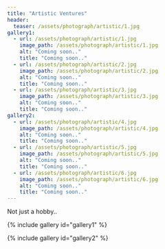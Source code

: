```yaml
---
title: "Artistic Ventures"
header:
  teaser: /assets/photograph/artistic/1.jpg
gallery1:
  - url: /assets/photograph/artistic/1.jpg
    image_path: /assets/photograph/artistic/1.jpg
    alt: "Coming soon.."
    title: "Coming soon.."
  - url: /assets/photograph/artistic/2.jpg
    image_path: /assets/photograph/artistic/2.jpg
    alt: "Coming soon.."
    title: "Coming soon.."
  - url: /assets/photograph/artistic/3.jpg
    image_path: /assets/photograph/artistic/3.jpg
    alt: "Coming soon.."
    title: "Coming soon.."
gallery2:
  - url: /assets/photograph/artistic/4.jpg
    image_path: /assets/photograph/artistic/4.jpg
    alt: "Coming soon.."
    title: "Coming soon.."
  - url: /assets/photograph/artistic/5.jpg
    image_path: /assets/photograph/artistic/5.jpg
    alt: "Coming soon.."
    title: "Coming soon.."
  - url: /assets/photograph/artistic/6.jpg
    image_path: /assets/photograph/artistic/6.jpg
    alt: "Coming soon.."
    title: "Coming soon.."
---
```

Not just a hobby..

{% include gallery id="gallery1" %}

{% include gallery id="gallery2" %}
